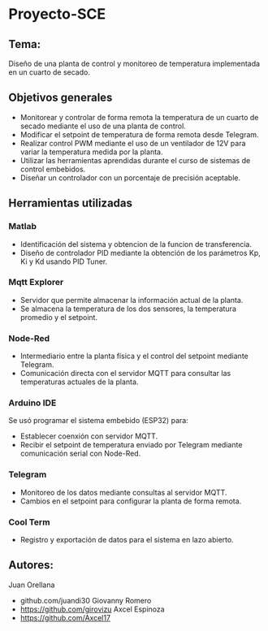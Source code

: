 # Proyecto-SCE
## Tema: 
Diseño de una planta de control y monitoreo de temperatura implementada en un cuarto de secado.

## Objetivos generales

* Monitorear y controlar de forma remota la temperatura de un cuarto de secado mediante el uso de una planta de control.
* Modificar el setpoint de temperatura de forma remota desde Telegram.
* Realizar control PWM mediante el uso de un ventilador de 12V para variar la temperatura medida por la planta.
* Utilizar las herramientas aprendidas durante el curso de sistemas de control embebidos.
* Diseñar un controlador con un porcentaje de precisión aceptable.

## Herramientas utilizadas

### Matlab
- Identificación del sistema y obtencion de la funcion de transferencia.
- Diseño de controlador PID mediante la obtención de los parámetros Kp, Ki y Kd usando PID Tuner.

### Mqtt Explorer
- Servidor que permite almacenar la información actual de la planta. 
- Se almacena la temperatura de los dos sensores, la temperatura promedio y el setpoint.

### Node-Red
- Intermediario entre la planta física y el control del setpoint mediante Telegram.
- Comunicación directa con el servidor MQTT para consultar las temperaturas actuales de la planta.

### Arduino IDE
Se usó programar el sistema embebido (ESP32) para:
- Establecer coenxión con servidor MQTT.
- Recibir el setpoint de temperatura enviado por Telegram mediante comunicación serial con Node-Red. 

### Telegram
- Monitoreo de los datos mediante consultas al servidor MQTT.
- Cambios en el setpoint para configurar la planta de forma remota.

### Cool Term
- Registro y exportación de datos para el sistema en lazo abierto.

## Autores:
Juan Orellana
* github.com/juandi30
Giovanny Romero
* https://github.com/girovizu
Axcel Espinoza
* https://github.com/Axcel17

